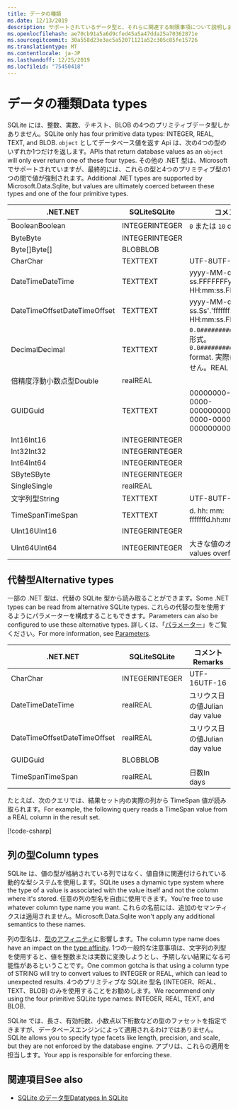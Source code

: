 ```yaml
---
title: データの種類
ms.date: 12/13/2019
description: サポートされているデータ型と、それらに関連する制限事項について説明します。
ms.openlocfilehash: ae70cb91a5a6d9cfed45a5a47dda25a70362871e
ms.sourcegitcommit: 30a558d23e3ac5a52071121a52c305c85fe15726
ms.translationtype: MT
ms.contentlocale: ja-JP
ms.lasthandoff: 12/25/2019
ms.locfileid: "75450418"
---
```

# <a name="data-types"></a><span data-ttu-id="5acbc-103">データの種類</span><span class="sxs-lookup"><span data-stu-id="5acbc-103">Data types</span></span>

<span data-ttu-id="5acbc-104">SQLite には、整数、実数、テキスト、BLOB の4つのプリミティブデータ型しかありません。</span><span class="sxs-lookup"><span data-stu-id="5acbc-104">SQLite only has four primitive data types: INTEGER, REAL, TEXT, and BLOB.</span></span> <span data-ttu-id="5acbc-105">`object` としてデータベース値を返す Api は、次の4つの型のいずれか1つだけを返します。</span><span class="sxs-lookup"><span data-stu-id="5acbc-105">APIs that return database values as an `object` will only ever return one of these four types.</span></span> <span data-ttu-id="5acbc-106">その他の .NET 型は、Microsoft でサポートされていますが、最終的には、これらの型と4つのプリミティブ型の1つの間で値が強制されます。</span><span class="sxs-lookup"><span data-stu-id="5acbc-106">Additional .NET types are supported by Microsoft.Data.Sqlite, but values are ultimately coerced between these types and one of the four primitive types.</span></span>

| <span data-ttu-id="5acbc-107">.NET</span><span class="sxs-lookup"><span data-stu-id="5acbc-107">.NET</span></span>           | <span data-ttu-id="5acbc-108">SQLite</span><span class="sxs-lookup"><span data-stu-id="5acbc-108">SQLite</span></span>  | <span data-ttu-id="5acbc-109">コメント</span><span class="sxs-lookup"><span data-stu-id="5acbc-109">Remarks</span></span>                                                       |
| -------------- | ------- | ------------------------------------------------------------- |
| <span data-ttu-id="5acbc-110">Boolean</span><span class="sxs-lookup"><span data-stu-id="5acbc-110">Boolean</span></span>        | <span data-ttu-id="5acbc-111">INTEGER</span><span class="sxs-lookup"><span data-stu-id="5acbc-111">INTEGER</span></span> | <span data-ttu-id="5acbc-112">`0` または `1`</span><span class="sxs-lookup"><span data-stu-id="5acbc-112">`0` or `1`</span></span>                                                    |
| <span data-ttu-id="5acbc-113">Byte</span><span class="sxs-lookup"><span data-stu-id="5acbc-113">Byte</span></span>           | <span data-ttu-id="5acbc-114">INTEGER</span><span class="sxs-lookup"><span data-stu-id="5acbc-114">INTEGER</span></span> |                                                               |
| <span data-ttu-id="5acbc-115">Byte[]</span><span class="sxs-lookup"><span data-stu-id="5acbc-115">Byte[]</span></span>         | <span data-ttu-id="5acbc-116">BLOB</span><span class="sxs-lookup"><span data-stu-id="5acbc-116">BLOB</span></span>    |                                                               |
| <span data-ttu-id="5acbc-117">Char</span><span class="sxs-lookup"><span data-stu-id="5acbc-117">Char</span></span>           | <span data-ttu-id="5acbc-118">TEXT</span><span class="sxs-lookup"><span data-stu-id="5acbc-118">TEXT</span></span>    | <span data-ttu-id="5acbc-119">UTF-8</span><span class="sxs-lookup"><span data-stu-id="5acbc-119">UTF-8</span></span>                                                         |
| <span data-ttu-id="5acbc-120">DateTime</span><span class="sxs-lookup"><span data-stu-id="5acbc-120">DateTime</span></span>       | <span data-ttu-id="5acbc-121">TEXT</span><span class="sxs-lookup"><span data-stu-id="5acbc-121">TEXT</span></span>    | <span data-ttu-id="5acbc-122">yyyy-MM-dd HH: MM: ss.FFFFFFF</span><span class="sxs-lookup"><span data-stu-id="5acbc-122">yyyy-MM-dd HH:mm:ss.FFFFFFF</span></span>                                   |
| <span data-ttu-id="5acbc-123">DateTimeOffset</span><span class="sxs-lookup"><span data-stu-id="5acbc-123">DateTimeOffset</span></span> | <span data-ttu-id="5acbc-124">TEXT</span><span class="sxs-lookup"><span data-stu-id="5acbc-124">TEXT</span></span>    | <span data-ttu-id="5acbc-125">yyyy-MM-dd HH: MM: ss.Ss'.'fffffffzzz</span><span class="sxs-lookup"><span data-stu-id="5acbc-125">yyyy-MM-dd HH:mm:ss.FFFFFFFzzz</span></span>                                |
| <span data-ttu-id="5acbc-126">Decimal</span><span class="sxs-lookup"><span data-stu-id="5acbc-126">Decimal</span></span>        | <span data-ttu-id="5acbc-127">TEXT</span><span class="sxs-lookup"><span data-stu-id="5acbc-127">TEXT</span></span>    | <span data-ttu-id="5acbc-128">`0.0###########################` 形式。</span><span class="sxs-lookup"><span data-stu-id="5acbc-128">`0.0###########################` format.</span></span> <span data-ttu-id="5acbc-129">実際には、損失はありません。</span><span class="sxs-lookup"><span data-stu-id="5acbc-129">REAL would be lossy.</span></span> |
| <span data-ttu-id="5acbc-130">倍精度浮動小数点型</span><span class="sxs-lookup"><span data-stu-id="5acbc-130">Double</span></span>         | <span data-ttu-id="5acbc-131">real</span><span class="sxs-lookup"><span data-stu-id="5acbc-131">REAL</span></span>    |                                                               |
| <span data-ttu-id="5acbc-132">GUID</span><span class="sxs-lookup"><span data-stu-id="5acbc-132">Guid</span></span>           | <span data-ttu-id="5acbc-133">TEXT</span><span class="sxs-lookup"><span data-stu-id="5acbc-133">TEXT</span></span>    | <span data-ttu-id="5acbc-134">00000000-0000-0000-0000-000000000000</span><span class="sxs-lookup"><span data-stu-id="5acbc-134">00000000-0000-0000-0000-000000000000</span></span>                          |
| <span data-ttu-id="5acbc-135">Int16</span><span class="sxs-lookup"><span data-stu-id="5acbc-135">Int16</span></span>          | <span data-ttu-id="5acbc-136">INTEGER</span><span class="sxs-lookup"><span data-stu-id="5acbc-136">INTEGER</span></span> |                                                               |
| <span data-ttu-id="5acbc-137">Int32</span><span class="sxs-lookup"><span data-stu-id="5acbc-137">Int32</span></span>          | <span data-ttu-id="5acbc-138">INTEGER</span><span class="sxs-lookup"><span data-stu-id="5acbc-138">INTEGER</span></span> |                                                               |
| <span data-ttu-id="5acbc-139">Int64</span><span class="sxs-lookup"><span data-stu-id="5acbc-139">Int64</span></span>          | <span data-ttu-id="5acbc-140">INTEGER</span><span class="sxs-lookup"><span data-stu-id="5acbc-140">INTEGER</span></span> |                                                               |
| <span data-ttu-id="5acbc-141">SByte</span><span class="sxs-lookup"><span data-stu-id="5acbc-141">SByte</span></span>          | <span data-ttu-id="5acbc-142">INTEGER</span><span class="sxs-lookup"><span data-stu-id="5acbc-142">INTEGER</span></span> |                                                               |
| <span data-ttu-id="5acbc-143">Single</span><span class="sxs-lookup"><span data-stu-id="5acbc-143">Single</span></span>         | <span data-ttu-id="5acbc-144">real</span><span class="sxs-lookup"><span data-stu-id="5acbc-144">REAL</span></span>    |                                                               |
| <span data-ttu-id="5acbc-145">文字列型</span><span class="sxs-lookup"><span data-stu-id="5acbc-145">String</span></span>         | <span data-ttu-id="5acbc-146">TEXT</span><span class="sxs-lookup"><span data-stu-id="5acbc-146">TEXT</span></span>    | <span data-ttu-id="5acbc-147">UTF-8</span><span class="sxs-lookup"><span data-stu-id="5acbc-147">UTF-8</span></span>                                                         |
| <span data-ttu-id="5acbc-148">TimeSpan</span><span class="sxs-lookup"><span data-stu-id="5acbc-148">TimeSpan</span></span>       | <span data-ttu-id="5acbc-149">TEXT</span><span class="sxs-lookup"><span data-stu-id="5acbc-149">TEXT</span></span>    | <span data-ttu-id="5acbc-150">d. hh: mm: fffffff</span><span class="sxs-lookup"><span data-stu-id="5acbc-150">d.hh:mm:ss.fffffff</span></span>                                            |
| <span data-ttu-id="5acbc-151">UInt16</span><span class="sxs-lookup"><span data-stu-id="5acbc-151">UInt16</span></span>         | <span data-ttu-id="5acbc-152">INTEGER</span><span class="sxs-lookup"><span data-stu-id="5acbc-152">INTEGER</span></span> |                                                               |
| <span data-ttu-id="5acbc-153">UInt64</span><span class="sxs-lookup"><span data-stu-id="5acbc-153">UInt64</span></span>         | <span data-ttu-id="5acbc-154">INTEGER</span><span class="sxs-lookup"><span data-stu-id="5acbc-154">INTEGER</span></span> | <span data-ttu-id="5acbc-155">大きな値のオーバーフロー</span><span class="sxs-lookup"><span data-stu-id="5acbc-155">Large values overflow</span></span>                                         |

## <a name="alternative-types"></a><span data-ttu-id="5acbc-156">代替型</span><span class="sxs-lookup"><span data-stu-id="5acbc-156">Alternative types</span></span>

<span data-ttu-id="5acbc-157">一部の .NET 型は、代替の SQLite 型から読み取ることができます。</span><span class="sxs-lookup"><span data-stu-id="5acbc-157">Some .NET types can be read from alternative SQLite types.</span></span> <span data-ttu-id="5acbc-158">これらの代替の型を使用するようにパラメーターを構成することもできます。</span><span class="sxs-lookup"><span data-stu-id="5acbc-158">Parameters can also be configured to use these alternative types.</span></span> <span data-ttu-id="5acbc-159">詳しくは、「[パラメーター](parameters.md#alternative-types)」をご覧ください。</span><span class="sxs-lookup"><span data-stu-id="5acbc-159">For more information, see [Parameters](parameters.md#alternative-types).</span></span>

| <span data-ttu-id="5acbc-160">.NET</span><span class="sxs-lookup"><span data-stu-id="5acbc-160">.NET</span></span>           | <span data-ttu-id="5acbc-161">SQLite</span><span class="sxs-lookup"><span data-stu-id="5acbc-161">SQLite</span></span>  | <span data-ttu-id="5acbc-162">コメント</span><span class="sxs-lookup"><span data-stu-id="5acbc-162">Remarks</span></span>          |
| -------------- | ------- | ---------------- |
| <span data-ttu-id="5acbc-163">Char</span><span class="sxs-lookup"><span data-stu-id="5acbc-163">Char</span></span>           | <span data-ttu-id="5acbc-164">INTEGER</span><span class="sxs-lookup"><span data-stu-id="5acbc-164">INTEGER</span></span> | <span data-ttu-id="5acbc-165">UTF-16</span><span class="sxs-lookup"><span data-stu-id="5acbc-165">UTF-16</span></span>           |
| <span data-ttu-id="5acbc-166">DateTime</span><span class="sxs-lookup"><span data-stu-id="5acbc-166">DateTime</span></span>       | <span data-ttu-id="5acbc-167">real</span><span class="sxs-lookup"><span data-stu-id="5acbc-167">REAL</span></span>    | <span data-ttu-id="5acbc-168">ユリウス日の値</span><span class="sxs-lookup"><span data-stu-id="5acbc-168">Julian day value</span></span> |
| <span data-ttu-id="5acbc-169">DateTimeOffset</span><span class="sxs-lookup"><span data-stu-id="5acbc-169">DateTimeOffset</span></span> | <span data-ttu-id="5acbc-170">real</span><span class="sxs-lookup"><span data-stu-id="5acbc-170">REAL</span></span>    | <span data-ttu-id="5acbc-171">ユリウス日の値</span><span class="sxs-lookup"><span data-stu-id="5acbc-171">Julian day value</span></span> |
| <span data-ttu-id="5acbc-172">GUID</span><span class="sxs-lookup"><span data-stu-id="5acbc-172">Guid</span></span>           | <span data-ttu-id="5acbc-173">BLOB</span><span class="sxs-lookup"><span data-stu-id="5acbc-173">BLOB</span></span>    |                  |
| <span data-ttu-id="5acbc-174">TimeSpan</span><span class="sxs-lookup"><span data-stu-id="5acbc-174">TimeSpan</span></span>       | <span data-ttu-id="5acbc-175">real</span><span class="sxs-lookup"><span data-stu-id="5acbc-175">REAL</span></span>    | <span data-ttu-id="5acbc-176">日数</span><span class="sxs-lookup"><span data-stu-id="5acbc-176">In days</span></span>          |

<span data-ttu-id="5acbc-177">たとえば、次のクエリでは、結果セット内の実際の列から TimeSpan 値が読み取られます。</span><span class="sxs-lookup"><span data-stu-id="5acbc-177">For example, the following query reads a TimeSpan value from a REAL column in the result set.</span></span>

[!code-csharp[](../../../../samples/snippets/standard/data/sqlite/DateAndTimeSample/Program.cs?name=snippet_AlternativeType)]

## <a name="column-types"></a><span data-ttu-id="5acbc-178">列の型</span><span class="sxs-lookup"><span data-stu-id="5acbc-178">Column types</span></span>

<span data-ttu-id="5acbc-179">SQLite は、値の型が格納されている列ではなく、値自体に関連付けられている動的な型システムを使用します。</span><span class="sxs-lookup"><span data-stu-id="5acbc-179">SQLite uses a dynamic type system where the type of a value is associated with the value itself and not the column where it's stored.</span></span> <span data-ttu-id="5acbc-180">任意の列の型名を自由に使用できます。</span><span class="sxs-lookup"><span data-stu-id="5acbc-180">You're free to use whatever column type name you want.</span></span> <span data-ttu-id="5acbc-181">これらの名前には、追加のセマンティクスは適用されません。</span><span class="sxs-lookup"><span data-stu-id="5acbc-181">Microsoft.Data.Sqlite won't apply any additional semantics to these names.</span></span>

<span data-ttu-id="5acbc-182">列の型名は、[型のアフィニティ](https://www.sqlite.org/datatype3.html#type_affinity)に影響します。</span><span class="sxs-lookup"><span data-stu-id="5acbc-182">The column type name does have an impact on the [type affinity](https://www.sqlite.org/datatype3.html#type_affinity).</span></span> <span data-ttu-id="5acbc-183">1つの一般的な注意事項は、文字列の列型を使用すると、値を整数または実数に変換しようとし、予期しない結果になる可能性があるということです。</span><span class="sxs-lookup"><span data-stu-id="5acbc-183">One common gotcha is that using a column type of STRING will try to convert values to INTEGER or REAL, which can lead to unexpected results.</span></span> <span data-ttu-id="5acbc-184">4つのプリミティブな SQLite 型名 (INTEGER、REAL、TEXT、BLOB) のみを使用することをお勧めします。</span><span class="sxs-lookup"><span data-stu-id="5acbc-184">We recommend only using the four primitive SQLite type names: INTEGER, REAL, TEXT, and BLOB.</span></span>

<span data-ttu-id="5acbc-185">SQLite では、長さ、有効桁数、小数点以下桁数などの型のファセットを指定できますが、データベースエンジンによって適用されるわけではありません。</span><span class="sxs-lookup"><span data-stu-id="5acbc-185">SQLite allows you to specify type facets like length, precision, and scale, but they are not enforced by the database engine.</span></span> <span data-ttu-id="5acbc-186">アプリは、これらの適用を担当します。</span><span class="sxs-lookup"><span data-stu-id="5acbc-186">Your app is responsible for enforcing these.</span></span>

## <a name="see-also"></a><span data-ttu-id="5acbc-187">関連項目</span><span class="sxs-lookup"><span data-stu-id="5acbc-187">See also</span></span>

- [<span data-ttu-id="5acbc-188">SQLite のデータ型</span><span class="sxs-lookup"><span data-stu-id="5acbc-188">Datatypes In SQLite</span></span>](https://www.sqlite.org/datatype3.html)
